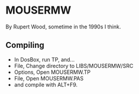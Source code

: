 # MOUSERMW

By Rupert Wood, sometime in the 1990s I think.

## Compiling

* In DosBox, run TP, and...
* File, Change directory to LIBS/MOUSERMW/SRC
* Options, Open MOUSERMW.TP
* File, Open MOUSERMW.PAS
* and compile with ALT+F9.
